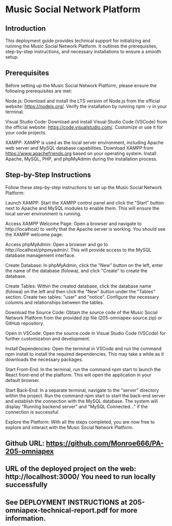 # Music Social Network Platform

## Introduction
This deployment guide provides technical support for initializing and running the Music Social Network Platform. It outlines the prerequisites, step-by-step instructions, and necessary installations to ensure a smooth setup.

## Prerequisites
Before setting up the Music Social Network Platform, please ensure the following prerequisites are met:

Node.js: Download and install the LTS version of Node.js from the official website: https://nodejs.org/. Verify the installation by running npm -v in your terminal.

Visual Studio Code: Download and install Visual Studio Code (VSCode) from the official website: https://code.visualstudio.com/. Customize or use it for your code projects.

XAMPP: XAMPP is used as the local server environment, including Apache web server and MySQL database capabilities. Download XAMPP from https://www.apachefriends.org based on your operating system. Install Apache, MySQL, PHP, and phpMyAdmin during the installation process.

## Step-by-Step Instructions
Follow these step-by-step instructions to set up the Music Social Network Platform:

Launch XAMPP: Start the XAMPP control panel and click the "Start" button next to Apache and MySQL modules to enable them. This will ensure the local server environment is running.

Access XAMPP Welcome Page: Open a browser and navigate to http://localhost/ to verify that the Apache server is working. You should see the XAMPP welcome page.

Access phpMyAdmin: Open a browser and go to http://localhost/phpmyadmin/. This will provide access to the MySQL database management interface.

Create Database: In phpMyAdmin, click the "New" button on the left, enter the name of the database (folowa), and click "Create" to create the database.

Create Tables: Within the created database, click the database name (folowa) on the left and then click the "New" button under the "Tables" section. Create two tables: "user" and "notice". Configure the necessary columns and relationships between the tables.

Download the Source Code: Obtain the source code of the Music Social Network Platform from the provided zip file (205-omniapex-source.zip) or GitHub repository.

Open in VSCode: Open the source code in Visual Studio Code (VSCode) for further customization and development.

Install Dependencies: Open the terminal in VSCode and run the command npm install to install the required dependencies. This may take a while as it downloads the necessary packages.

Start Front-End: In the terminal, run the command npm start to launch the React front-end of the platform. This will open the application in your default browser.

Start Back-End: In a separate terminal, navigate to the "server" directory within the project. Run the command npm start to start the back-end server and establish the connection with the MySQL database. The system will display "Running backend server" and "MySQL Connected..." if the connection is successful.

Explore the Platform: With all the steps completed, you are now free to explore and interact with the Music Social Network Platform.

## Github URL: https://github.com/Monroe666/PA-205-omniapex

## URL of the deployed project on the web: http://localhost:3000/ You need to run locally successfully

## See DEPLOYMENT INSTRUCTIONS at 205-omniapex-technical-report.pdf for more information.
